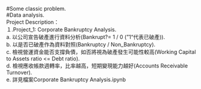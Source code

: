 #Some classic problem.  
#Data analysis.  
Project Description：  
１.Project_1: Corporate Bankruptcy Analysis.  
a. 以公司宣告破產進行資料分析(Bankrupt?= 1 / 0 (”1“代表已破產)).  
b. 以是否已破產作為資料對照(Bankruptcy / Non_Bankruptcy).  
c. 檢視營運資金能否支撐負債，如否將視為破產發生可能性較高(Working Capital to Assets ratio <= Debt ratio).  
d. 檢視應收帳款週轉率，比率越高，短期變現能力越好(Accounts Receivable Turnover).  
e. 詳見檔案Corporate Bankruptcy Analysis.ipynb

